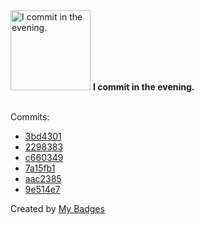 <img src="https://my-badges.github.io/my-badges/evening-commits.png" alt="I commit in the evening." title="I commit in the evening." width="128">
<strong>I commit in the evening.</strong>
<br><br>

Commits:

- <a href="https://github.com/qoomon/diceware-webapp/commit/3bd4301e6d9962a89724335966fb1c9ea68e4885">3bd4301</a>
- <a href="https://github.com/qoomon/actions--context/commit/2298383d23486badb47866af698280febcff2117">2298383</a>
- <a href="https://github.com/qoomon/actions--context/commit/c66034905c90626f4d9c5449f1edb4de20a5d463">c660349</a>
- <a href="https://github.com/qoomon/aws-ssm-ssh-proxy-command/commit/7a15fb1ba9b6b0ff9aefdcba874e253b07650c91">7a15fb1</a>
- <a href="https://github.com/qoomon/aws-ssm-ssh-proxy-command/commit/aac2385c7d59385626eca3e40ec243cf502085ef">aac2385</a>
- <a href="https://github.com/qoomon/aws-ssm-ssh-proxy-command/commit/9e514e7666530fcbf4cb2228599056af3f14856f">9e514e7</a>


Created by <a href="https://github.com/my-badges/my-badges">My Badges</a>